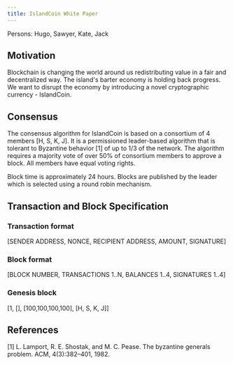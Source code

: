 ```yaml
---
title: IslandCoin White Paper
---
```


Persons: Hugo, Sawyer, Kate, Jack


## Motivation

Blockchain is changing the world around us redistributing value in
a fair and decentralized way. The island's barter economy is
holding back progress. We want to disrupt the economy by
introducing a novel cryptographic currency - IslandCoin.


## Consensus

The consensus algorithm for IslandCoin is based on a consortium of 4 members [H, S, K, J]. 
It is a permissioned leader-based
algorithm that is tolerant to Byzantine behavior [1] of up to 1/3
of the network. The algorithm requires a majority vote of over 50%
of consortium members to approve a block. All members have equal
voting rights.

Block time is approximately 24 hours. Blocks are published by the
leader which is selected using a round robin mechanism.


## Transaction and Block Specification

### Transaction format

[SENDER ADDRESS, NONCE, RECIPIENT ADDRESS, AMOUNT, SIGNATURE]


### Block format

[BLOCK NUMBER, TRANSACTIONS 1..N, BALANCES 1..4, SIGNATURES 1..4]


### Genesis block

[1, [], [100,100,100,100], [H, S, K, J]]


## References

[1] L. Lamport, R. E. Shostak, and M. C. Pease. The byzantine generals problem. ACM, 4(3):382–401, 1982.


